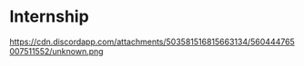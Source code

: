 # Internship

https://cdn.discordapp.com/attachments/503581516815663134/560444765007511552/unknown.png

